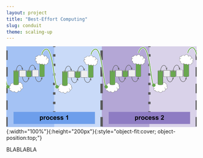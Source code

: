 ```yaml
---
layout: project
title: "Best-Effort Computing"
slug: conduit
theme: scaling-up
---
```

![](/resources/cover-conduit.png){:width="100%"}{:height="200px"}{:style="object-fit:cover; object-position:top;"}


BLABLABLA

